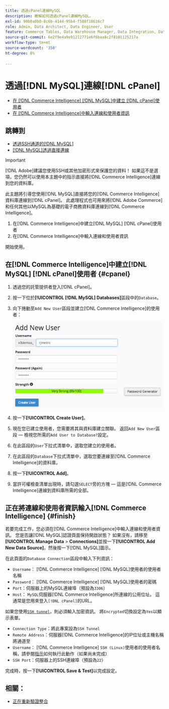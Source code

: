 ```yaml
---
title: 透過cPanel連線MySQL
description: 瞭解如何透過cPanel連線MySQL。
exl-id: 90b0a0b0-8c6b-4144-95b4-f588f18616c7
role: Admin, Data Architect, Data Engineer, User
feature: Commerce Tables, Data Warehouse Manager, Data Integration, Data Import/Export, SQL Report Builder
source-git-commit: 6e2f9e4a9e91212771e6f6baa8c2f8101125217a
workflow-type: tm+mt
source-wordcount: '358'
ht-degree: 0%

---
```


# 透過[!DNL MySQL]連線[!DNL cPanel]

* [在 [!DNL Commerce Intelligence] [!DNL MySQL]中建立 [!DNL cPanel]使用者](#cpanel)
* [在 [!DNL Commerce Intelligence]中輸入連線和使用者資訊](#finish)

## 跳轉到

* [透過SSH通道的[!DNL MySQL]](../integrations/mysql-via-ssh-tunnel.md)
* [[!DNL MySQL]透過直接連線](../integrations/mysql-via-a-direct-connection.md)

>[!IMPORTANT]
>
>[!DNL Adobe]建議您使用SSH或其他加密形式來保護您的資料！ 如果這不是選項，您仍然可以使用本主題中的指示直接將[!DNL Commerce Intelligence]連線到您的資料庫。

此主題將引導您使用[!DNL MySQL]直接將您的[!DNL Commerce Intelligence]資料庫連線到[!DNL cPanel]。 此處理程式也可用來將[!DNL Adobe Commerce]和任何其他以MySQL為基礎的電子商務資料庫連線到[!DNL Commerce Intelligence]。

1. 在[!DNL Commerce Intelligence]中建立[!DNL MySQL] [!DNL cPanel]使用者
1. 在[!DNL Commerce Intelligence]中輸入連線和使用者資訊

開始使用。

## 在[!DNL Commerce Intelligence]中建立[!DNL MySQL] [!DNL cPanel]使用者 {#cpanel}

1. 透過您的託管提供者登入[!DNL cPanel]。
1. 按一下位於&#x200B;**[!UICONTROL [!DNL MySQL] Databases]**&#x200B;區段中的`Database`。
1. 向下捲動至`Add New User`區段並建立[!DNL Commerce Intelligence]的使用者：

   ![](../../../assets/create-mbi-mysql-user-cpanel.png)

1. 按一下&#x200B;**[!UICONTROL Create User]**。
1. 現在您已建立使用者，您需要將其與資料庫建立關聯。 返回`Add New User`區段 — 檢視您所需的`Add User to Database?`設定。
1. 在此區段的`User`下拉式清單中，選取您建立的使用者。
1. 在此區段的`Database`下拉式清單中，選取您要連線至[!DNL Commerce Intelligence]的資料庫。
1. 按一下&#x200B;**[!UICONTROL Add]**。
1. 當許可權檢查清單出現時，請勾選`SELECT`旁的方塊 — 這是[!DNL Commerce Intelligence]連線到資料庫所需的全部。

## 正在將連線和使用者資訊輸入[!DNL Commerce Intelligence] {#finish}

若要完成工作，您必須在[!DNL Commerce Intelligence]中輸入連線和使用者資訊。 您是否讓[!DNL MySQL]認證頁面保持開啟狀態？ 如果沒有，請移至&#x200B;**[!UICONTROL Manage Data** > **Connections]**&#x200B;並按一下&#x200B;**[!UICONTROL Add New Data Source]**，然後按一下[!DNL MySQL]圖示。

在此頁面的`Database Connection`區段中輸入下列資訊：

* `Username`： [!DNL Commerce Intelligence] [!DNL MySQL]使用者的使用者名稱
* `Password`： [!DNL Commerce Intelligence] [!DNL MySQL]使用者的密碼
* `Port`：伺服器上的MySQL連線埠（預設為`3306`）
* `Host`： `MySQL`伺服器[!DNL Commerce Intelligence]所連線的公用位址。 這通常是您用來登入`[!DNL cPanel]`的URL。

如果您使用[`SSH tunnel`](../integrations/mysql-via-ssh-tunnel.md)，則必須輸入加密資訊。 將`Encrypted`切換設定為`Yes`以顯示表單。

* `Connection Type`：將此專案設為`SSH Tunnel`
* `Remote Address`：伺服器[!DNL Commerce Intelligence]的IP位址或主機名稱將通道至
* `Username`： [!DNL Commerce Intelligence] `SSH (Linux)`使用者的使用者名稱，請參閱[指示](../../../data-analyst/importing-data/integrations/mysql-via-ssh-tunnel.md)如何執行此動作（如果尚未完成）
* `SSH Port`：伺服器上的SSH連線埠（預設為`22`）

完成時，按一下&#x200B;**[!UICONTROL Save & Test]**&#x200B;以完成設定。

## 相關：

* [正在重新驗證整合](https://experienceleague.adobe.com/docs/commerce-knowledge-base/kb/how-to/mbi-reauthenticating-integrations.html?lang=zh-Hant)
